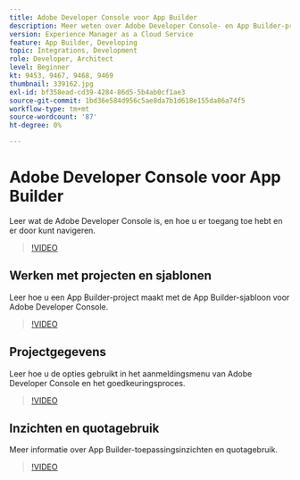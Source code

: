 ```yaml
---
title: Adobe Developer Console voor App Builder
description: Meer weten over Adobe Developer Console- en App Builder-projecten?
version: Experience Manager as a Cloud Service
feature: App Builder, Developing
topic: Integrations, Development
role: Developer, Architect
level: Beginner
kt: 9453, 9467, 9468, 9469
thumbnail: 339162.jpg
exl-id: bf358ead-cd39-4284-86d5-5b4ab0cf1ae3
source-git-commit: 1bd36e584d956c5ae8da7b1d618e155da86a74f5
workflow-type: tm+mt
source-wordcount: '87'
ht-degree: 0%

---
```


# Adobe Developer Console voor App Builder

Leer wat de Adobe Developer Console is, en hoe u er toegang toe hebt en er door kunt navigeren.

>[!VIDEO](https://video.tv.adobe.com/v/339162/?quality=12&learn=on)

## Werken met projecten en sjablonen

Leer hoe u een App Builder-project maakt met de App Builder-sjabloon voor Adobe Developer Console.

>[!VIDEO](https://video.tv.adobe.com/v/339163/?quality=12&learn=on)

## Projectgegevens

Leer hoe u de opties gebruikt in het aanmeldingsmenu van Adobe Developer Console en het goedkeuringsproces.

>[!VIDEO](https://video.tv.adobe.com/v/339164/?quality=12&learn=on)

## Inzichten en quotagebruik

Meer informatie over App Builder-toepassingsinzichten en quotagebruik.

>[!VIDEO](https://video.tv.adobe.com/v/339165/?quality=12&learn=on)
